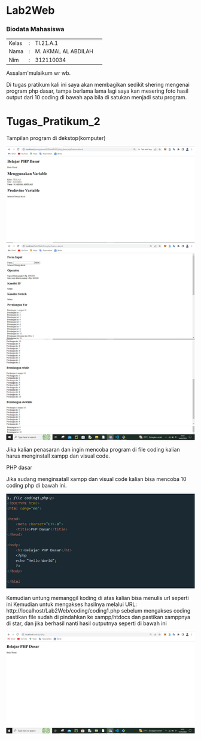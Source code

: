 # Lab2Web

<h3>Biodata Mahasiswa</h3>           
    <table>
        <p><tr>
               <td>Kelas</td>
               <td>:</td>
               <td>TI.21.A.1</td>
               <td>&nbsp;</td>
       </tr></p>
       <p><tr>
               <td>Nama</td>
               <td>:</td>
               <td>M. AKMAL AL ABDILAH</td>
               <td>&nbsp;</td>
       </tr></p>
       <p><tr>
               <td>Nim</td>
               <td>:</td>
               <td>312110034</td>
               <td>&nbsp;</td>
       </tr></p>
       </table>

Assalam'mulaikum wr wb. <p> 

Di tugas pratikum kali ini saya akan membagikan sedikit shering mengenai program php dasar, tampa berlama lama lagi saya kan mesering foto hasil output dari 10 coding di bawah apa bila di satukan menjadi satu program.<p>

# Tugas_Pratikum_2

Tampilan program di dekstop(komputer)<p>
![Gambar 1](screenshoot/1.JPG)
![Gambar 2](screenshoot/2.JPG)
![Gambar 3](screenshoot/3.JPG)
![Gambar 4](screenshoot/4.JPG)

Jika kalian penasaran dan ingin mencoba program di file coding kalian harus menginstall xampp dan visual code.<p>

PHP dasar<p>
Jika sudang menginsatall xampp dan visual code kalian bisa mencoba 10 coding php di bawah ini.<p>

![Gambar 6](screenshoot/6.JPG)

Kemudian untung memanggil koding di atas kalian bisa menulis url seperti ini Kemudian untuk mengakses hasilnya melalui URL: http://localhost/Lab2Web/coding/coding1.php
sebelum mengakses coding pastikan file sudah di pindahkan ke xampp/htdocs dan pastikan xamppnya di star, dan jika berhasil nanti hasil outputnya seperti di bawah ini<p>
![Gambar 5](screenshoot/5.JPG)
